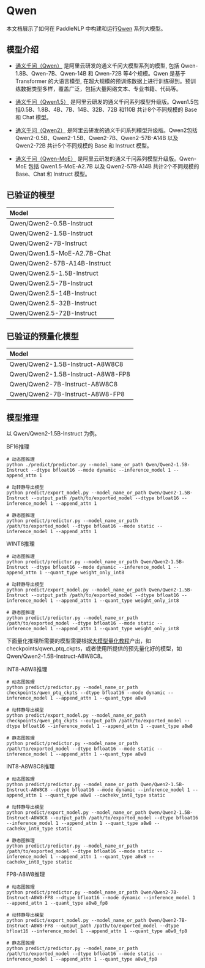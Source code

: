 # Qwen

本文档展示了如何在 PaddleNLP 中构建和运行[Qwen](https://huggingface.co/Qwen) 系列大模型。

## 模型介绍

* [通义千问（Qwen）](https://arxiv.org/abs/2205.01068) 是阿里云研发的通义千问大模型系列的模型, 包括 Qwen-1.8B、Qwen-7B、Qwen-14B 和 Qwen-72B 等4个规模。Qwen 是基于 Transformer 的大语言模型, 在超大规模的预训练数据上进行训练得到。预训练数据类型多样，覆盖广泛，包括大量网络文本、专业书籍、代码等。

* [通义千问（Qwen1.5）](https://qwenlm.github.io/blog/qwen1.5/) 是阿里云研发的通义千问系列模型升级版。Qwen1.5包括0.5B、1.8B、4B、7B、14B、32B、72B 和110B 共计8个不同规模的 Base 和 Chat 模型。

* [通义千问（Qwen2）](https://qwenlm.github.io/blog/qwen2/) 是阿里云研发的通义千问系列模型升级版。Qwen2包括 Qwen2-0.5B、Qwen2-1.5B、Qwen2-7B、Qwen2-57B-A14B 以及 Qwen2-72B 共计5个不同规模的 Base 和 Instruct 模型。

* [通义千问（Qwen-MoE）](https://qwenlm.github.io/blog/qwen2/) 是阿里云研发的通义千问系列模型升级版。Qwen-MoE 包括 Qwen1.5-MoE-A2.7B 以及 Qwen2-57B-A14B 共计2个不同规模的 Base、Chat 和 Instruct 模型。

## 已验证的模型

|Model|
|:-|
|Qwen/Qwen2-0.5B-Instruct|
|Qwen/Qwen2-1.5B-Instruct|
|Qwen/Qwen2-7B-Instruct|
|Qwen/Qwen1.5-MoE-A2.7B-Chat|
|Qwen/Qwen2-57B-A14B-Instruct|
|Qwen/Qwen2.5-1.5B-Instruct|
|Qwen/Qwen2.5-7B-Instruct|
|Qwen/Qwen2.5-14B-Instruct|
|Qwen/Qwen2.5-32B-Instruct|
|Qwen/Qwen2.5-72B-Instruct|

## 已验证的预量化模型

|Model|
|:-|
|Qwen/Qwen2-1.5B-Instruct-A8W8C8|
|Qwen/Qwen2-1.5B-Instruct-A8W8-FP8|
|Qwen/Qwen2-7B-Instruct-A8W8C8|
|Qwen/Qwen2-7B-Instruct-A8W8-FP8|

## 模型推理

以 Qwen/Qwen2-1.5B-Instruct 为例。

BF16推理

```shell
# 动态图推理
python ./predict/predictor.py --model_name_or_path Qwen/Qwen2-1.5B-Instruct --dtype bfloat16 --mode dynamic --inference_model 1 --append_attn 1

# 动转静导出模型
python predict/export_model.py --model_name_or_path Qwen/Qwen2-1.5B-Instruct --output_path /path/to/exported_model --dtype bfloat16 --inference_model 1 --append_attn 1

# 静态图推理
python predict/predictor.py --model_name_or_path /path/to/exported_model --dtype bfloat16 --mode static --inference_model 1 --append_attn 1

```

WINT8推理

```shell
# 动态图推理
python predict/predictor.py --model_name_or_path Qwen/Qwen2-1.5B-Instruct --dtype bfloat16 --mode dynamic --inference_model 1 --append_attn 1 --quant_type weight_only_int8

# 动转静导出模型
python predict/export_model.py --model_name_or_path Qwen/Qwen2-1.5B-Instruct --output_path /path/to/exported_model --dtype bfloat16 --inference_model 1 --append_attn 1 --quant_type weight_only_int8

# 静态图推理
python predict/predictor.py --model_name_or_path /path/to/exported_model --dtype bfloat16 --mode static --inference_model 1 --append_attn 1 --quant_type weight_only_int8
```

下面量化推理所需要的模型需要根据[大模型量化教程](../quantization.md)产出，如 checkpoints/qwen_ptq_ckpts，或者使用所提供的预先量化好的模型，如 Qwen/Qwen2-1.5B-Instruct-A8W8C8。

INT8-A8W8推理

```shell
# 动态图推理
python predict/predictor.py --model_name_or_path checkpoints/qwen_ptq_ckpts --dtype bfloat16 --mode dynamic --inference_model 1 --append_attn 1 --quant_type a8w8

# 动转静导出模型
python predict/export_model.py --model_name_or_path checkpoints/qwen_ptq_ckpts --output_path /path/to/exported_model --dtype bfloat16 --inference_model 1 --append_attn 1 --quant_type a8w8

# 静态图推理
python predict/predictor.py --model_name_or_path /path/to/exported_model --dtype bfloat16 --mode static --inference_model 1 --append_attn 1 --quant_type a8w8
```

INT8-A8W8C8推理

```shell
# 动态图推理
python predict/predictor.py --model_name_or_path Qwen/Qwen2-1.5B-Instruct-A8W8C8 --dtype bfloat16 --mode dynamic --inference_model 1 --append_attn 1 --quant_type a8w8 --cachekv_int8_type static

# 动转静导出模型
python predict/export_model.py --model_name_or_path Qwen/Qwen2-1.5B-Instruct-A8W8C8 --output_path /path/to/exported_model --dtype bfloat16 --inference_model 1 --append_attn 1 --quant_type a8w8 --cachekv_int8_type static

# 静态图推理
python predict/predictor.py --model_name_or_path /path/to/exported_model --dtype bfloat16 --mode static --inference_model 1 --append_attn 1 --quant_type a8w8 --cachekv_int8_type static
```

FP8-A8W8推理
```shell
# 动态图推理
python predict/predictor.py --model_name_or_path Qwen/Qwen2-7B-Instruct-A8W8-FP8 --dtype bfloat16 --mode dynamic --inference_model 1 --append_attn 1 --quant_type a8w8_fp8

# 动转静导出模型
python predict/export_model.py --model_name_or_path Qwen/Qwen2-7B-Instruct-A8W8-FP8 --output_path /path/to/exported_model --dtype bfloat16 --inference_model 1 --append_attn 1 --quant_type a8w8_fp8

# 静态图推理
python predict/predictor.py --model_name_or_path /path/to/exported_model --dtype bfloat16 --mode static --inference_model 1 --append_attn 1 --quant_type a8w8_fp8
```
